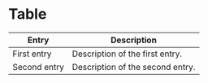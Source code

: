 # Table

| Entry        | Description                      |
| ------------ | -------------------------------- |
| First entry  | Description of the first entry.  |
| Second entry | Description of the second entry. |
